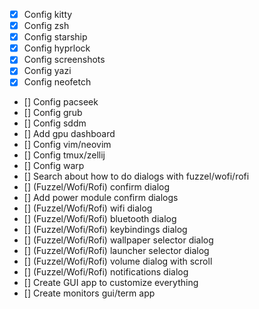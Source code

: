- [x] Config kitty
- [x] Config zsh
- [x] Config starship
- [x] Config hyprlock
- [x] Config screenshots
- [x] Config yazi
- [x] Config neofetch
- [] Config pacseek
- [] Config grub
- [] Config sddm
- [] Add gpu dashboard
- [] Config vim/neovim
- [] Config tmux/zellij
- [] Config warp
- [] Search about how to do dialogs with fuzzel/wofi/rofi
- [] (Fuzzel/Wofi/Rofi) confirm dialog
- [] Add power module confirm dialogs
- [] (Fuzzel/Wofi/Rofi) wifi dialog
- [] (Fuzzel/Wofi/Rofi) bluetooth dialog
- [] (Fuzzel/Wofi/Rofi) keybindings dialog
- [] (Fuzzel/Wofi/Rofi) wallpaper selector dialog
- [] (Fuzzel/Wofi/Rofi) launcher selector dialog
- [] (Fuzzel/Wofi/Rofi) volume dialog with scroll
- [] (Fuzzel/Wofi/Rofi) notifications dialog
- [] Create GUI app to customize everything
- [] Create monitors gui/term app
